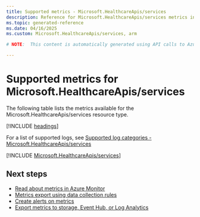 ```yaml
---
title: Supported metrics - Microsoft.HealthcareApis/services
description: Reference for Microsoft.HealthcareApis/services metrics in Azure Monitor.
ms.topic: generated-reference
ms.date: 04/16/2025
ms.custom: Microsoft.HealthcareApis/services, arm

# NOTE:  This content is automatically generated using API calls to Azure. Any edits made on these files will be overwritten in the next run of the script. 

---
```


  
# Supported metrics for Microsoft.HealthcareApis/services
  
The following table lists the metrics available for the Microsoft.HealthcareApis/services resource type.  
  
  
[!INCLUDE [headings](~/reusable-content/ce-skilling/azure/includes/azure-monitor/reference/metrics/metrics-headings.md)]  
  
  
  
For a list of supported logs, see [Supported log categories - Microsoft.HealthcareApis/services](../supported-logs/microsoft-healthcareapis-services-logs.md)  
  
 

[!INCLUDE [Microsoft.HealthcareApis/services](~/reusable-content/ce-skilling/azure/includes/azure-monitor/reference/metrics/microsoft-healthcareapis-services-metrics-include.md)]  



## Next steps

- [Read about metrics in Azure Monitor](/azure/azure-monitor/data-platform)
- [Metrics export using data collection rules](/azure/azure-monitor/essentials/data-collection-metrics)
- [Create alerts on metrics](/azure/azure-monitor/alerts/alerts-overview)
- [Export metrics to storage, Event Hub, or Log Analytics](/azure/azure-monitor/essentials/platform-logs-overview)
